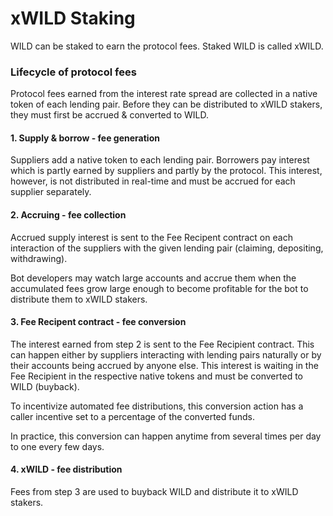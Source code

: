 # xWILD Staking

WILD can be staked to earn the protocol fees. Staked WILD is called xWILD.

### Lifecycle of protocol fees

Protocol fees earned from the interest rate spread are collected in a native token of each lending pair. Before they can be distributed to xWILD stakers, they must first be accrued & converted to WILD.

#### 1. Supply & borrow - fee generation

Suppliers add a native token to each lending pair. Borrowers pay interest which is partly earned by suppliers and partly by the protocol. This interest, however, is not distributed in real-time and must be accrued for each supplier separately.

#### 2. Accruing - fee collection

Accrued supply interest is sent to the Fee Recipent contract on each interaction of the suppliers with the given lending pair \(claiming, depositing, withdrawing\).

Bot developers may watch large accounts and accrue them when the accumulated fees grow large enough to become profitable for the bot to distribute them to xWILD stakers.

#### 3. Fee Recipent contract - fee conversion

The interest earned from step 2 is sent to the Fee Recipient contract. This can happen either by suppliers interacting with lending pairs naturally or by their accounts being accrued by anyone else. This interest is waiting in the Fee Recipient in the respective native tokens and must be converted to WILD \(buyback\).

To incentivize automated fee distributions, this conversion action has a caller incentive set to a percentage of the converted funds.

In practice, this conversion can happen anytime from several times per day to one every few days.

#### 4. xWILD - fee distribution

Fees from step 3 are used to buyback WILD and distribute it to xWILD stakers.

